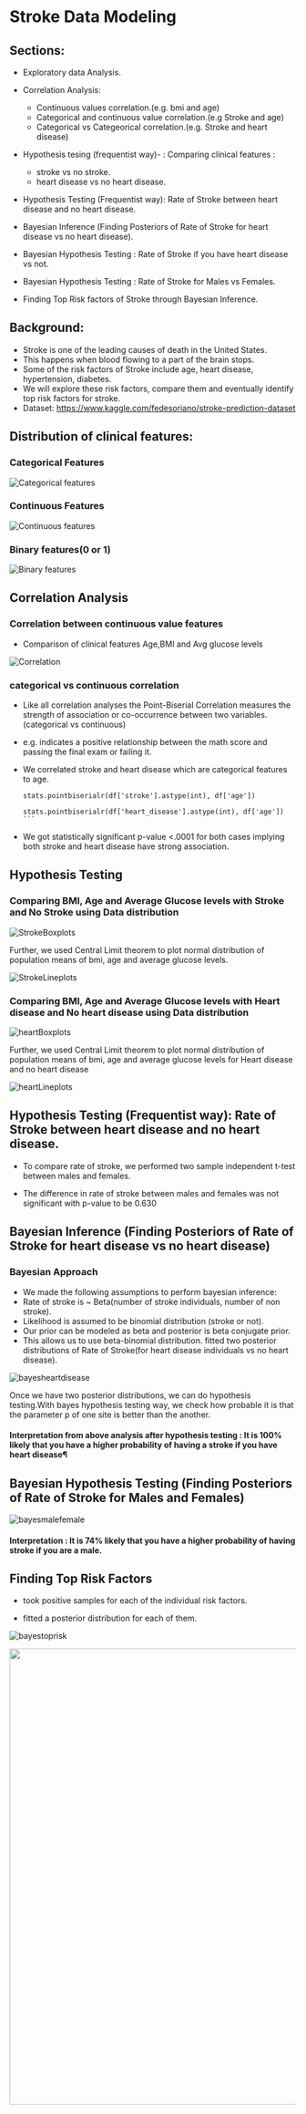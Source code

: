 # Stroke Data Modeling


##  Sections:   

-   Exploratory data Analysis.
-   Correlation Analysis:
    *   Continuous values correlation.(e.g. bmi and age)
    *   Categorical and continuous value correlation.(e.g Stroke and age)
    *   Categorical vs Categeorical correlation.(e.g. Stroke and heart disease)
-   Hypothesis tesing (frequentist way)- : Comparing clinical features :
    *   stroke vs no stroke.
    *   heart disease vs no heart disease.


-   Hypothesis Testing (Frequentist way): Rate of Stroke between heart disease and no heart disease.
-   Bayesian Inference (Finding Posteriors of Rate of   Stroke for heart disease vs no heart disease).
-   Bayesian Hypothesis Testing : Rate of Stroke if you have heart disease vs not.
-   Bayesian Hypothesis Testing : Rate of Stroke for Males vs Females.
-   Finding Top Risk factors of Stroke through Bayesian Inference.

## Background:  


-    Stroke is one of the leading causes of death in the United States.
-   This happens when blood flowing to a part of the brain stops.
-   Some of the risk factors of Stroke include age, heart disease, hypertension, diabetes.
 -  We will explore these risk factors, compare them and eventually identify top risk factors for stroke.
-   Dataset: https://www.kaggle.com/fedesoriano/stroke-prediction-dataset


## Distribution of clinical features:

### Categorical Features
![Categorical features](https://github.com/ironb25/capstone1/blob/main/images/categorical_piecharts.png)                

### Continuous Features

![Continuous features](https://github.com/ironb25/capstone1/blob/main/images/continuous_distributions.png) 


### Binary features(0 or 1)

![Binary features](https://github.com/ironb25/capstone1/blob/main/images/binary_piecharts.png) 

## Correlation Analysis

### Correlation between continuous value features

- Comparison of clinical features Age,BMI and Avg glucose levels

![Correlation](https://github.com/ironb25/capstone1/blob/main/images/correlationfig.png) 

### categorical vs continuous correlation

-   Like all correlation analyses the Point-Biserial Correlation measures the strength of association or co-occurrence between two variables. (categorical vs continuous)
- e.g.  indicates a positive relationship between the math score and passing the final exam or failing it. 
- We correlated stroke and heart disease which are categorical features to age.

    ```
    stats.pointbiserialr(df['stroke'].astype(int), df['age'])
    ``` 
    ```
    stats.pointbiserialr(df['heart_disease'].astype(int), df['age']) ```
- We got statistically significant p-value <.0001 for both cases implying both stroke and heart disease have strong association.

## Hypothesis Testing

### Comparing BMI, Age and Average Glucose levels with Stroke and No Stroke using Data distribution

![StrokeBoxplots](https://github.com/ironb25/capstone1/blob/main/images/stroke_boxplots.png) 

Further, we used Central Limit theorem to plot normal distribution of population means of bmi, age and average glucose levels.

![StrokeLineplots](https://github.com/ironb25/capstone1/blob/main/images/stroke_lineplots.png) 

### Comparing BMI, Age and Average Glucose levels with Heart disease and No heart disease using Data distribution

![heartBoxplots](https://github.com/ironb25/capstone1/blob/main/images/heart_disease_boxplots.png) 

Further, we used Central Limit theorem to plot normal distribution of population means of bmi, age and average glucose levels for Heart disease and no heart disease

![heartLineplots](https://github.com/ironb25/capstone1/blob/main/images/heart_disease_lineplots.png) 

## Hypothesis Testing (Frequentist way): Rate of Stroke between heart disease and no heart disease.


-   To compare rate of stroke, we performed two sample independent t-test between males and females.

-   The difference in rate of stroke between males and females was not significant with p-value to be 0.630

## Bayesian Inference (Finding Posteriors of Rate of   Stroke for heart disease vs no heart disease)

### Bayesian Approach

-   We made the following assumptions to perform bayesian inference:
-   Rate of stroke is ~ Beta(number of stroke individuals, number of non stroke).
-   Likelihood is assumed to be binomial distribution (stroke or not).
-   Our prior can be modeled as beta and posterior is  beta conjugate prior.
-   This allows us to use beta-binomial distribution.
fitted two posterior distributions of Rate of Stroke(for heart disease individuals vs no heart disease).

![bayesheartdisease](https://github.com/ironb25/capstone1/blob/main/images/Bayes_heart_vs_noheart.png)

Once we have two posterior distributions, we can do hypothesis testing.With bayes hypothesis testing way, we check how probable it is that the parameter p of one site is better than the another.

#### Interpretation from above analysis after hypothesis testing : It is 100% likely that you have a higher probability of having a stroke if you have heart disease¶


## Bayesian Hypothesis Testing (Finding Posteriors of Rate of Stroke for Males and Females)

![bayesmalefemale](https://github.com/ironb25/capstone1/blob/main/images/Bayes_Male_vsfemale.png)

#### Interpretation : It is 74% likely that you have a higher probability of having stroke if you are a male. 

## Finding Top Risk Factors

- took positive samples for each of the individual risk factors.

- fitted a posterior distribution for each of them.



![bayestoprisk](https://github.com/ironb25/capstone1/blob/main/images/Bayes_acrossfeatures.png)

<img src="https://github.com/ironb25/capstone1/blob/main/images/Bayes_acrossfeatures.png" width="800" height="800">

